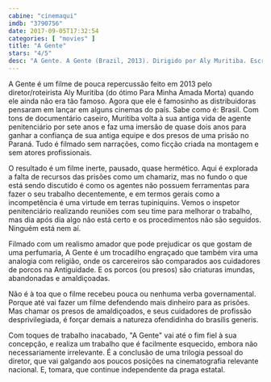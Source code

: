 ```yaml
---
cabine: "cinemaqui"
imdb: "3790756"
date: 2017-09-05T17:32:54
categories: [ "movies" ]
title: "A Gente"
stars: "4/5"
desc: "A Gente. A Gente (Brazil, 2013). Dirigido por Aly Muritiba. Escrito por Aly Muritiba."
---
```

A Gente é um filme de pouca repercussão feito em 2013 pelo diretor/roteirista Aly Muritiba (do ótimo Para Minha Amada Morta) quando ele ainda não era tão famoso. Agora que ele é famosinho as distribuidoras pensaram em lançar em alguns cinemas do país. Sabe como é: Brasil. Com tons de documentário caseiro, Muritiba volta à sua antiga vida de agente penitenciário por sete anos e faz uma imersão de quase dois anos para ganhar a confiança de sua antiga equipe e dos presos de uma prisão no Paraná. Tudo é filmado sem narrações, como ficção criada na montagem e sem atores profissionais.

O resultado é um filme inerte, pausado, quase hermético. Aqui é explorada a falta de recursos das prisões como um chamariz, mas no fundo o que está sendo discutido é como os agentes não possuem ferramentas para fazer o seu trabalho decentemente, e em termos gerais como a incompetência é uma virtude em terras tupiniquins. Vemos o inspetor penitenciário realizando reuniões com seu time para melhorar o trabalho, mas dia após dia algo não está certo e os procedimentos não são seguidos. Ninguém está nem aí.

Filmado com um realismo amador que pode prejudicar os que gostam de uma perfumaria, A Gente é um trocadilho engraçado que também vira uma analogia com religião, onde os carcereiros são comparados aos cuidadores de porcos na Antiguidade. E os porcos (ou presos) são criaturas imundas, abandonadas e amaldiçoadas.

Não é à toa que o filme recebeu pouca ou nenhuma verba governamental. Porque até vai fazer um filme defendendo mais dinheiro para as prisões. Mas chamar os presos de amaldiçoados, e seus cuidadores de profissão desprivilegiada, é forçar demais a natureza ofendidinha do brasilis generis.

Com toques de trabalho inacabado, "A Gente" vai até o fim fiel à sua concepção, e realiza um trabalho que é facilmente esquecido, embora não necessariamente irrelevante. É a conclusão de uma trilogia pessoal do diretor, que vai galgando aos poucos posições na cinematografia relevante nacional. E, tomara, que continue independente da praga estatal.
